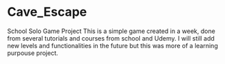 # Cave_Escape
School Solo Game Project
This is a simple game created in a week, done from several tutorials and courses from school and Udemy.
I will still add new levels and functionalities in the future but this was more of a learning purpouse project.
